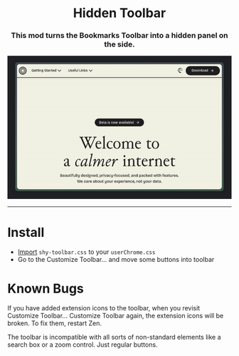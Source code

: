 <h1 align=center>Hidden Toolbar</h1>

<h3 align=center>This mod turns the Bookmarks Toolbar into a hidden panel on the side.</h3>

<p align="center"><img src="../assets/shy-toolbar.gif"></p>

-----

# Install

- [Import](https://developer.mozilla.org/en-US/docs/Web/CSS/@import) `shy-toolbar.css` to your `userChrome.css`
- Go to the Customize Toolbar... and move some buttons into toolbar

# Known Bugs

If you have added extension icons to the toolbar, when you revisit Customize Toolbar... Customize Toolbar again, the extension icons will be broken. To fix them, restart Zen. 

The toolbar is incompatible with all sorts of non-standard elements like a search box or a zoom control. Just regular buttons.

